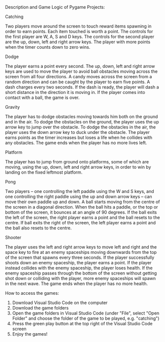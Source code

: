 Description and Game Logic of Pygame Projects:

Catching

Two players move around the screen to touch reward items spawning in order to earn points. Each item touched is worth a point. The controls for the first player are W, A, S and D keys. The controls for the second player are the up, down, left and right arrow keys. The player with more points when the timer counts down to zero wins.  

Dodge

The player earns a point every second. The up, down, left and right arrow keys are used to move the player to avoid ball obstacles moving across the screen from all four directions. A candy moves across the screen from a random direction and can be caught by the player to earn five points. A dash charges every two seconds. If the dash is ready, the player will dash a short distance in the direction it is moving in. If the player comes into contact with a ball, the game is over.

Gravity

The player has to dodge obstacles moving towards him both on the ground and in the air. To dodge the obstacles on the ground, the player uses the up arrow key to jump over the obstacle. To dodge the obstacles in the air, the player uses the down arrow key to duck under the obstacle. The player earns points as the timer increases but loses a life when he collides with any obstacles. The game ends when the player has no more lives left. 

Platform

The player has to jump from ground onto platforms, some of which are moving, using the up, down, left and right arrow keys, in order to win by landing on the fixed leftmost platform.  

Pong

Two players – one controlling the left paddle using the W and S keys, and one controlling the right paddle using the up and down arrow keys – can move their own paddle up and down. A ball starts moving from the centre of the screen in a diagonal direction. When the ball hits a paddle, or the top or bottom of the screen, it bounces at an angle of 90 degrees. If the ball exits the left of the screen, the right player earns a point and the ball resets to the centre. If ball exits the right of the screen, the left player earns a point and the ball also resets to the centre. 

Shooter 

The player uses the left and right arrow keys to move left and right and the space key to fire at an enemy spaceships moving downwards from the top of the screen that spawns every three seconds. If the player successfully shoots down an enemy spaceship, the player earns a point. If the player instead collides with the enemy spaceship, the player loses health. If the enemy spaceship passes through the bottom of the screen without getting shot down or colliding with the player, more enemy spaceships will spawn in the next wave. The game ends when the player has no more health.  


How to access the games:
1. Download Visual Studio Code on the computer
2. Download the game folders
3. Open the game folders in Visual Studio Code (under "File", select "Open Folder" and choose the folder of the game to be played, e.g. "catching")
4. Press the green play button at the top right of the Visual Studio Code screen
5. Enjoy the games!
